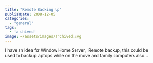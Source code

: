 ```yaml
---
title: "Remote Backing Up"
publishDate: 2008-12-05
categories: 
  - "general"
tags:
  - "archived"
image: ~/assets/images/archived.svg
---
```


I have an idea for Window Home Server,  Remote backup, this could be used to backup laptops while on the move and family computers also…
